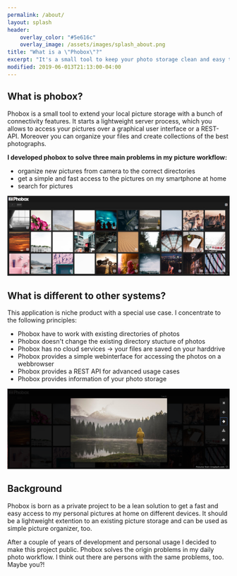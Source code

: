```yaml
---
permalink: /about/
layout: splash
header:
    overlay_color: "#5e616c"
    overlay_image: /assets/images/splash_about.png
title: "What is a \"Phobox\"?"
excerpt: "It's a small tool to keep your photo storage clean and easy to use."
modified: 2019-06-013T21:13:00-04:00
---
```


## What is phobox?
Phobox is a small tool to extend your local picture storage with a bunch of connectivity features. 
It starts a lightweight server process, which you allows to access your pictures over a graphical user interface
or a REST-API. Moreover you can organize your files and create collections of the best photographs.

**I developed phobox to solve three main problems in my picture workflow:**
 - organize new pictures from camera to the correct directories
 - get a simple and fast access to the pictures on my smartphone at home
 - search for pictures

[![alt phobox image gallery](/assets/images/phobox_images.png)](/assets/images/phobox_images.png)

## What is different to other systems?
This application is niche product with a special use case. I concentrate to the following principles:
* Phobox have to work with existing directories of photos
* Phobox doesn't change the existing directory stucture of photos
* Phobox has no cloud services -> your files are saved on your harddrive
* Phobox provides a simple webinterface for accessing the photos on a webbrowser
* Phobox provides a REST API for advanced usage cases
* Phobox provides information of your photo storage

[![alt phobox image lightbox](/assets/images/phobox_lightbox.png)](/assets/images/phobox_lightbox.png)

## Background
Phobox is born as a private project to be a lean solution to get a fast and easy access to my personal pictures at home on different devices. It should be a lightweight extention to an existing picture storage and can be used as simple picture organizer, too.

After a couple of years of development and personal usage I decided to make this project public. Phobox solves the origin problems in my daily photo workflow. I think out there are persons with the same problems, too. Maybe you?!

